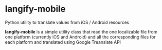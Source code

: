 # langify-mobile
Python utility to translate values from iOS / Android resources

**langify-mobile** is a simple utility class that read the one localizable file from one platform (currently iOS and Android) and all the corresponding files for each platform and translated using Google Treanslate API
